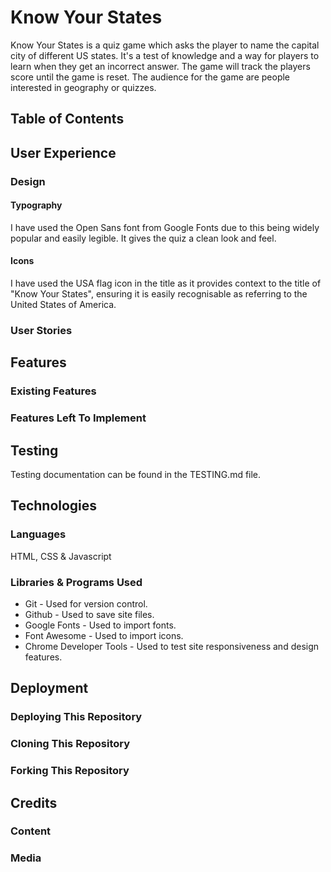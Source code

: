 # Know Your States

Know Your States is a quiz game which asks the player to name the capital city of different US states. It's a test of knowledge and a way for players to learn when they get an incorrect answer. The game will track the players score until the game is reset. The audience for the game are people interested in geography or quizzes.

## Table of Contents

## User Experience

### Design

#### Typography

I have used the Open Sans font from Google Fonts due to this being widely popular and easily legible. It gives the quiz a clean look and feel.

#### Icons

I have used the USA flag icon in the title as it provides context to the title of "Know Your States", ensuring it is easily recognisable as referring to the United States of America.

### User Stories

## Features

### Existing Features

### Features Left To Implement

## Testing

Testing documentation can be found in the TESTING.md file.

## Technologies

### Languages

HTML, CSS & Javascript

### Libraries & Programs Used

- Git - Used for version control.
- Github - Used to save site files.
- Google Fonts - Used to import fonts.
- Font Awesome - Used to import icons.
- Chrome Developer Tools - Used to test site responsiveness and design features.

## Deployment

### Deploying This Repository

### Cloning This Repository

### Forking This Repository

## Credits

### Content

### Media